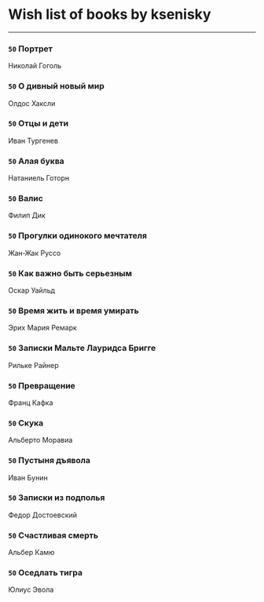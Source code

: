 # Wish list of books by ksenisky
---

### `50` Портрет
Николай Гоголь

### `50` О дивный новый мир
Олдос Хаксли

### `50` Отцы и дети
Иван Тургенев

### `50` Алая буква
Натаниель Готорн

### `50` Валис
Филип Дик

### `50` Прогулки одинокого мечтателя
Жан-Жак Руссо

### `50` Как важно быть серьезным
Оскар Уайльд

### `50` Время жить и время умирать
Эрих Мария Ремарк

### `50` Записки Мальте Лауридса Бригге
Рильке Райнер

### `50` Превращение
Франц Кафка

### `50` Скука
Альберто Моравиа

### `50` Пустыня дъявола
Иван Бунин

### `50` Записки из подполья
Федор Достоевский

### `50` Счастливая смерть
Альбер Камю

### `50` Оседлать тигра
Юлиус Эвола

